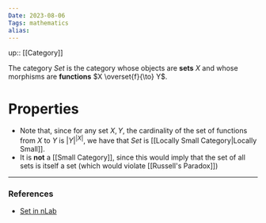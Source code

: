 ```yaml
---
Date: 2023-08-06
Tags: mathematics
alias: 
---
```

up:: [[Category]]

The category $Set$ is the category whose objects are **sets** $X$ and whose morphisms are **functions** $X \overset{f}{\to} Y$.
# Properties
- Note that, since for any set $X, Y$, the cardinality of the set of functions from $X$ to $Y$ is $|Y|^{|X|}$, we have that $Set$ is [[Locally Small Category|Locally Small]].
- It is **not** a [[Small Category]], since this would imply that the set of all sets is itself a set (which would violate [[Russell's Paradox]])

---
### References
- [Set in nLab](https://ncatlab.org/nlab/show/Set)